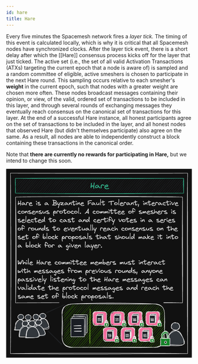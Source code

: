 ```yaml
---
id: hare
title: Hare
---
```


Every five minutes the Spacemesh network fires a _layer tick._ The timing of this event is calculated locally, which is why it is critical that all Spacemesh nodes have synchronized clocks. After the layer tick event, there is a short delay after which the [[Hare]] consensus process kicks off for the layer that just ticked. The active set (i.e., the set of all valid Activation Transactions (ATXs) targeting the current epoch that a node is aware of) is sampled and a random committee of eligible, active smeshers is chosen to participate in the next Hare round. This sampling occurs relative to each smesher's **weight** in the current epoch, such that nodes with a greater weight are chosen more often. These nodes broadcast messages containing their opinion, or view, of the valid, ordered set of transactions to be included in this layer, and through several rounds of exchanging messages they eventually reach consensus on the canonical set of transactions for this layer. At the end of a successful Hare instance, all honest participants agree on the set of transactions to be included in the layer, and all honest nodes that observed Hare (but didn't themselves participate) also agree on the same. As a result, all nodes are able to independently construct a block containing these transactions in the canonical order.

Note that **there are currently no rewards for participating in Hare,** but we intend to change this soon.

![](./../../static/img/protocol_slides/Hare.png)
